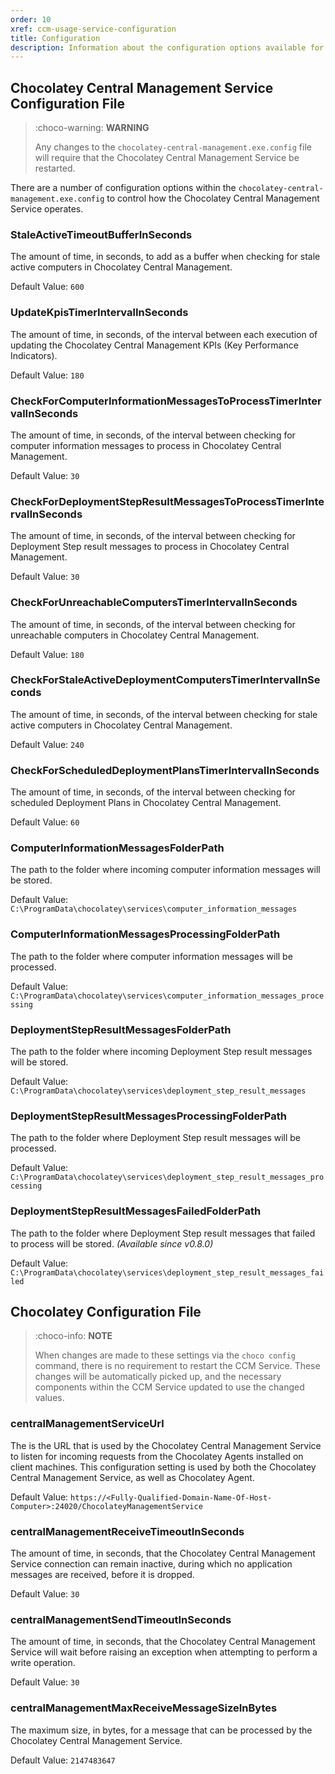 ```yaml
---
order: 10
xref: ccm-usage-service-configuration
title: Configuration
description: Information about the configuration options available for the CCM Service
---
```


## Chocolatey Central Management Service Configuration File

> :choco-warning: **WARNING**
>
> Any changes to the `chocolatey-central-management.exe.config` file will require that the Chocolatey Central Management Service be restarted.

There are a number of configuration options within the `chocolatey-central-management.exe.config` to control how the Chocolatey Central Management Service operates.

### StaleActiveTimeoutBufferInSeconds

The amount of time, in seconds, to add as a buffer when checking for stale active computers in Chocolatey Central Management.

Default Value: `600`

### UpdateKpisTimerIntervalInSeconds

The amount of time, in seconds, of the interval between each execution of updating the Chocolatey Central Management KPIs (Key Performance Indicators).

Default Value: `180`

### CheckForComputerInformationMessagesToProcessTimerIntervalInSeconds

The amount of time, in seconds, of the interval between checking for computer information messages to process in Chocolatey Central Management.

Default Value: `30`

### CheckForDeploymentStepResultMessagesToProcessTimerIntervalInSeconds

The amount of time, in seconds, of the interval between checking for Deployment Step result messages to process in Chocolatey Central Management.

Default Value: `30`

### CheckForUnreachableComputersTimerIntervalInSeconds

The amount of time, in seconds, of the interval between checking for unreachable computers in Chocolatey Central Management.

Default Value: `180`

### CheckForStaleActiveDeploymentComputersTimerIntervalInSeconds

The amount of time, in seconds, of the interval between checking for stale active computers in Chocolatey Central Management.

Default Value: `240`

### CheckForScheduledDeploymentPlansTimerIntervalInSeconds

The amount of time, in seconds, of the interval between checking for scheduled Deployment Plans in Chocolatey Central Management.

Default Value: `60`

### ComputerInformationMessagesFolderPath

The path to the folder where incoming computer information messages will be stored.

Default Value: `C:\ProgramData\chocolatey\services\computer_information_messages`

### ComputerInformationMessagesProcessingFolderPath

The path to the folder where computer information messages will be processed.

Default Value: `C:\ProgramData\chocolatey\services\computer_information_messages_processing`

### DeploymentStepResultMessagesFolderPath

The path to the folder where incoming Deployment Step result messages will be stored.

Default Value: `C:\ProgramData\chocolatey\services\deployment_step_result_messages`

### DeploymentStepResultMessagesProcessingFolderPath

The path to the folder where Deployment Step result messages will be processed.

Default Value: `C:\ProgramData\chocolatey\services\deployment_step_result_messages_processing`

### DeploymentStepResultMessagesFailedFolderPath

The path to the folder where Deployment Step result messages that failed to process will be stored. _(Available since v0.8.0)_

Default Value: `C:\ProgramData\chocolatey\services\deployment_step_result_messages_failed`

## Chocolatey Configuration File

> :choco-info: **NOTE**
>
> When changes are made to these settings via the `choco config` command, there is no requirement to restart the CCM Service. These changes will be automatically picked up, and the necessary components within the CCM Service updated to use the changed values.

### centralManagementServiceUrl

The is the URL that is used by the Chocolatey Central Management Service to listen for incoming requests from the Chocolatey Agents installed on client machines.  This configuration setting is used by both the Chocolatey Central Management Service, as well as Chocolatey Agent.

Default Value: `https://<Fully-Qualified-Domain-Name-Of-Host-Computer>:24020/ChocolateyManagementService`

### centralManagementReceiveTimeoutInSeconds

The amount of time, in seconds, that the Chocolatey Central Management Service connection can remain inactive, during which no application messages are received, before it is dropped.

Default Value: `30`

### centralManagementSendTimeoutInSeconds

The amount of time, in seconds, that the Chocolatey Central Management Service will wait before raising an exception when attempting to perform a write operation.

Default Value: `30`

### centralManagementMaxReceiveMessageSizeInBytes

The maximum size, in bytes, for a message that can be processed by the Chocolatey Central Management Service.

Default Value: `2147483647`